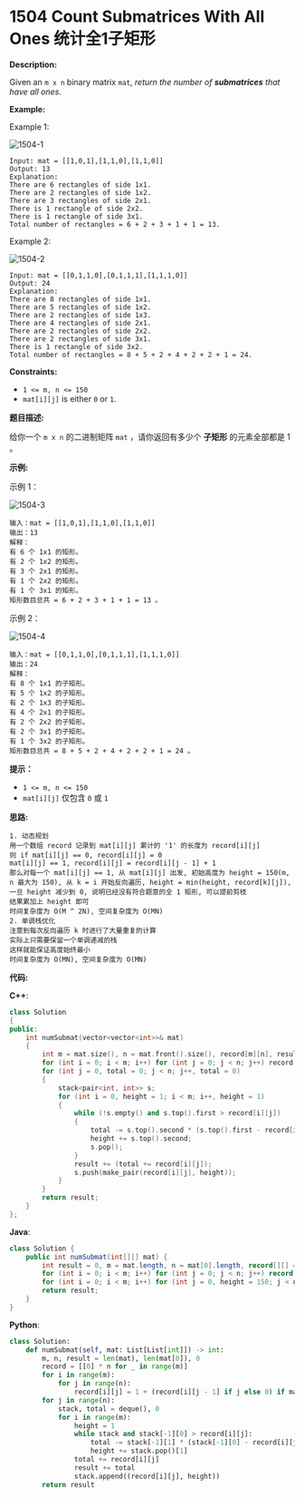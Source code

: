 # 1504 Count Submatrices With All Ones 统计全1子矩形

__Description:__

Given an `m x n` binary matrix `mat`, _return the number of __submatrices__ that have all ones_.

__Example:__

Example 1:

![1504-1](https://assets.leetcode.com/uploads/2021/10/27/ones1-grid.jpg)

```text
Input: mat = [[1,0,1],[1,1,0],[1,1,0]]
Output: 13
Explanation: 
There are 6 rectangles of side 1x1.
There are 2 rectangles of side 1x2.
There are 3 rectangles of side 2x1.
There is 1 rectangle of side 2x2. 
There is 1 rectangle of side 3x1.
Total number of rectangles = 6 + 2 + 3 + 1 + 1 = 13.
```

Example 2:

![1504-2](https://assets.leetcode.com/uploads/2021/10/27/ones2-grid.jpg)

```text
Input: mat = [[0,1,1,0],[0,1,1,1],[1,1,1,0]]
Output: 24
Explanation: 
There are 8 rectangles of side 1x1.
There are 5 rectangles of side 1x2.
There are 2 rectangles of side 1x3. 
There are 4 rectangles of side 2x1.
There are 2 rectangles of side 2x2. 
There are 2 rectangles of side 3x1. 
There is 1 rectangle of side 3x2. 
Total number of rectangles = 8 + 5 + 2 + 4 + 2 + 2 + 1 = 24.
```

__Constraints:__

- `1 <= m, n <= 150`
- `mat[i][j]` is either `0` or `1`.

__题目描述:__

给你一个 `m x n` 的二进制矩阵 `mat` ，请你返回有多少个 __子矩形__ 的元素全部都是 1 。

__示例:__

示例 1：

![1504-3](https://assets.leetcode.com/uploads/2021/10/27/ones1-grid.jpg)

```text
输入：mat = [[1,0,1],[1,1,0],[1,1,0]]
输出：13
解释：
有 6 个 1x1 的矩形。
有 2 个 1x2 的矩形。
有 3 个 2x1 的矩形。
有 1 个 2x2 的矩形。
有 1 个 3x1 的矩形。
矩形数目总共 = 6 + 2 + 3 + 1 + 1 = 13 。
```

示例 2：

![1504-4](https://assets.leetcode.com/uploads/2021/10/27/ones2-grid.jpg)

```text
输入：mat = [[0,1,1,0],[0,1,1,1],[1,1,1,0]]
输出：24
解释：
有 8 个 1x1 的子矩形。
有 5 个 1x2 的子矩形。
有 2 个 1x3 的子矩形。
有 4 个 2x1 的子矩形。
有 2 个 2x2 的子矩形。
有 2 个 3x1 的子矩形。
有 1 个 3x2 的子矩形。
矩形数目总共 = 8 + 5 + 2 + 4 + 2 + 2 + 1 = 24 。
```

__提示：__

- `1 <= m, n <= 150`
- `mat[i][j]` 仅包含 `0` 或 `1`

__思路:__

```text
1. 动态规划
用一个数组 record 记录到 mat[i][j] 累计的 '1' 的长度为 record[i][j]
则 if mat[i][j] == 0, record[i][j] = 0
mat[i][j] == 1, record[i][j] = record[i][j - 1] + 1
那么对每一个 mat[i][j] == 1, 从 mat[i][j] 出发, 初始高度为 height = 150(m, n 最大为 150), 从 k = i 开始反向遍历, height = min(height, record[k][j]), 一旦 height 减少到 0, 说明已经没有符合题意的全 1 矩形, 可以提前剪枝
结果累加上 height 即可
时间复杂度为 O(M ^ 2N), 空间复杂度为 O(MN)
2. 单调栈优化
注意到每次反向遍历 k 时进行了大量重复的计算
实际上只需要保留一个单调递减的栈
这样就能保证高度始终最小
时间复杂度为 O(MN), 空间复杂度为 O(MN)
```

__代码:__

__C++__:

```C++
class Solution 
{
public:
    int numSubmat(vector<vector<int>>& mat) 
    {
        int m = mat.size(), n = mat.front().size(), record[m][n], result = 0;
        for (int i = 0; i < m; i++) for (int j = 0; j < n; j++) record[i][j] = mat[i][j] ? (1 + (j ? record[i][j - 1] : 0)) : 0;
        for (int j = 0, total = 0; j < n; j++, total = 0) 
        {
            stack<pair<int, int>> s;
            for (int i = 0, height = 1; i < m; i++, height = 1) 
            {
                while (!s.empty() and s.top().first > record[i][j])
                {
                    total -= s.top().second * (s.top().first - record[i][j]);
                    height += s.top().second;
                    s.pop();
                }
                result += (total += record[i][j]);
                s.push(make_pair(record[i][j], height));
            }
        }
        return result;
    }
};
```

__Java__:

```Java
class Solution {
    public int numSubmat(int[][] mat) {
        int result = 0, m = mat.length, n = mat[0].length, record[][] = new int[m][n];
        for (int i = 0; i < m; i++) for (int j = 0; j < n; j++) record[i][j] = mat[i][j] == 1 ? (1 + (j > 0 ? record[i][j - 1] : 0)) : 0;
        for (int i = 0; i < m; i++) for (int j = 0, height = 150; j < n; j++, height = 150) for (int k = i; k > -1 && height != 0; k--) result += (height = Math.min(height, record[k][j]));
        return result;
    }
}
```

__Python__:

```Python
class Solution:
    def numSubmat(self, mat: List[List[int]]) -> int:
        m, n, result = len(mat), len(mat[0]), 0
        record = [[0] * n for _ in range(m)]
        for i in range(m):
            for j in range(n):
                record[i][j] = 1 + (record[i][j - 1] if j else 0) if mat[i][j] else 0
        for j in range(n):
            stack, total = deque(), 0
            for i in range(m):
                height = 1
                while stack and stack[-1][0] > record[i][j]:
                    total -= stack[-1][1] * (stack[-1][0] - record[i][j])
                    height += stack.pop()[1]
                total += record[i][j]
                result += total
                stack.append((record[i][j], height))
        return result
```
